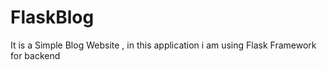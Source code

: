 # FlaskBlog
It is a Simple Blog Website , in this application i am using Flask Framework for backend 

